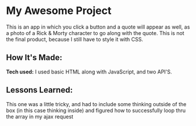 # My Awesome Project
This is an app in which you click a button and a quote will appear as well, as a photo
of a Rick & Morty character to go along with the quote.
This is not the final product, because I still have to style it with CSS.



## How It's Made:

**Tech used:**
I used basic HTML along with JavaScript, and two API'S.


## Lessons Learned:

This one was a little tricky, and had to include some thinking outside of the box
(in this case thinking inside) and figured how to successfully loop thru the array
in my ajax request
